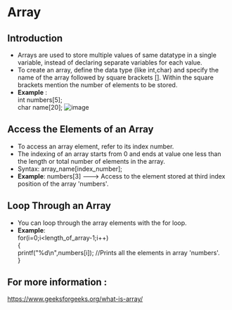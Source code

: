 # Array
## Introduction
- Arrays are used to store multiple values of same datatype in a single variable, instead of declaring separate variables for each value.</br>
- To create an array, define the data type (like int,char) and specify the name of the array followed by square brackets []. Within the square brackets mention the number of elements to be stored.</br>
- **Example** : </br> int numbers[5]; </br>char name[20];
![image](https://user-images.githubusercontent.com/125560933/221250547-4f671f09-301d-4147-9012-826e9ca82f53.png)


## Access the Elements of an Array
- To access an array element, refer to its index number.
- The indexing of an array starts from 0 and ends at value one less than the length or total number of elements in the array.
- Syntax: array_name[index_number];</br>
- **Example**: numbers[3] ---> Access to the element stored at third index position of the array 'numbers'.

## Loop Through an Array
- You can loop through the array elements with the for loop.</br>
- **Example**:</br>
for(i=0;i<length_of_array-1;i++)</br>
{</br>
printf("%d\n",numbers[i]); //Prints all the elements in array 'numbers'.</br>
}</br>

## For more information :
https://www.geeksforgeeks.org/what-is-array/

